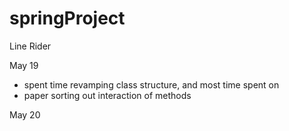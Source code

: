 # springProject
Line Rider

May 19
+ spent time revamping class structure, and most time spent on 
+ paper sorting out interaction of methods

May 20
